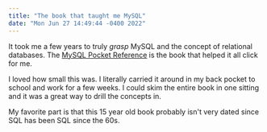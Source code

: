 ```yaml
---
title: "The book that taught me MySQL"
date: "Mon Jun 27 14:49:44 -0400 2022"
---
```


It took me a few years to truly _grasp_ MySQL and the concept of relational
databases. The [MySQL Pocket Reference][1] is the book that helped it all
click for me.

I loved how small this was. I literally carried it around in my back pocket to
school and work for a few weeks. I could skim the entire book in one sitting
and it was a great way to drill the concepts in.

My favorite part is that this 15 year old book probably isn't very dated since
SQL has been SQL since the 60s.

[1]: https://alletextbooks.com/ebook/mysql-pocket-reference-ebook/
